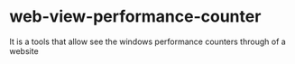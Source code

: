 web-view-performance-counter
============================

It is a tools that allow see the windows performance counters through of a website
